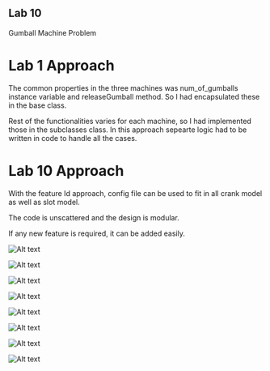 ## Lab 10
Gumball Machine Problem


# Lab 1 Approach

The common properties in the three machines was num_of_gumballs instance variable and releaseGumball method. So I had encapsulated these in the base class.

Rest of the functionalities varies for each machine, so I had implemented those in the subclasses class.
In this approach sepearte logic had to be written in code to handle all the cases.

# Lab 10 Approach

With the feature Id approach, config file can be used to fit in all crank model as well as slot model.

The code is unscattered and the design is modular.

If any new feature is required, it can be added easily.

![Alt text](/Screenshots/1_Crank_25_1.png?raw=true "25 cents")

![Alt text](/Screenshots/1_Crank_25_2.png?raw=true "25 cents")

![Alt text](/Screenshots/2_Crank_50_1.png?raw=true "50 cents")

![Alt text](/Screenshots/2_Crank_50_2.png?raw=true "50 cents")

![Alt text](/Screenshots/3_Slot_25_1.png?raw=true "25 cents")

![Alt text](/Screenshots/3_Slot_25_2.png?raw=true "25 cents")

![Alt text](/Screenshots/4_Slot_50_1.png?raw=true "50 cents")

![Alt text](/Screenshots/4_Slot_50_2.png?raw=true "50 cents")
